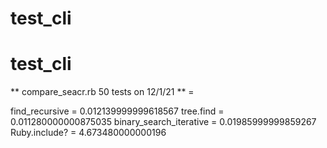 # test_cli
# test_cli


** compare_seacr.rb 50 tests on 12/1/21 **  =

find_recursive = 0.012139999999618567
tree.find = 0.011280000000875035
binary_search_iterative = 0.01985999999859267
Ruby.include? = 4.673480000000196

